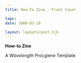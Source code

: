 ```yaml
---
title: How-To Zine - Front Cover

tags:
date: 1000-03-10

layout: layouts/post.njk
---
```


**How-to Zine**

A
_Wavelength_
Procgiene Template